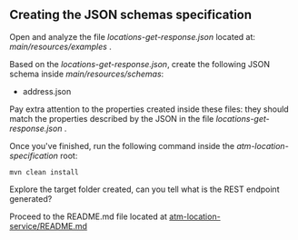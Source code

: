 ## Creating the JSON schemas specification

Open and analyze the file *locations-get-response.json* located at: *main/resources/examples* .

Based on the *locations-get-response.json*, create the following JSON schema inside *main/resources/schemas*:

* address.json

Pay extra attention to the properties created inside these files: they should match the properties described by the JSON in the file *locations-get-response.json* .

Once you've finished, run the following command inside the *atm-location-specification* root:

``` mvn clean install ```

Explore the target folder created, can you tell what is the REST endpoint generated?

Proceed to the README.md file located at [atm-location-service/README.md](../atm-location-service/README.md)